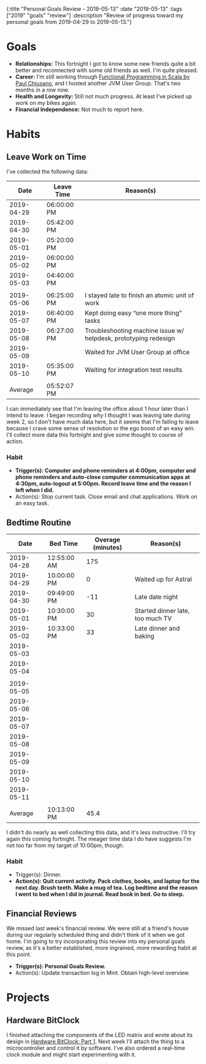 {:title "Personal Goals Review - 2019-05-13"
 :date "2019-05-13"
 :tags ["2019" "goals" "review"]
 :description "Review of progress toward my personal goals from 2019-04-29 to 2019-05-13."}


# Goals
* **Relationships:** This fortnight I got to know some new friends quite a bit better and reconnected with some old friends as well. I'm quite pleased.
* **Career:** I'm still working through [Functional Programming in Scala by Paul Chiusano](https://www.manning.com/books/functional-programming-in-scala), and I hosted another JVM User Group. That's two months in a row now.
* **Health and Longevity:** Still not much progress. At least I've picked up work on my bikes again.
* **Financial Independence:** Not much to report here.

# Habits
## Leave Work on Time
I've collected the following data:

|       Date | Leave Time  | Reason(s)                                                       |
|------------|-------------|-----------------------------------------------------------------|
| 2019-04-29 | 06:00:00 PM |                                                                 |
| 2019-04-30 | 05:42:00 PM |                                                                 |
| 2019-05-01 | 05:20:00 PM |                                                                 |
| 2019-05-02 | 06:00:00 PM |                                                                 |
| 2019-05-03 | 04:40:00 PM |                                                                 |
|            |             |                                                                 |
| 2019-05-06 | 06:25:00 PM | I stayed late to finish an atomic unit of work                  |
| 2019-05-07 | 06:40:00 PM | Kept doing easy “one more thing” tasks                          |
| 2019-05-08 | 06:27:00 PM | Troubleshooting machine issue w/ helpdesk, prototyping redesign |
| 2019-05-09 |             | Waited for JVM User Group at office                             |
| 2019-05-10 | 05:35:00 PM | Waiting for integration test results                            |
|            |             |                                                                 |
|    Average | 05:52:07 PM |                                                                 |

I can immediately see that I'm leaving the office about 1 hour later than I intend to leave. I began recording *why* I thought I was leaving late during week 2, so I don't have much data here, but it seems that I'm failing to leave because I crave some sense of resolution or the ego boost of an easy win. I'll collect more data this fortnight and give some thought to course of action.

### Habit
* **Trigger(s): Computer and phone reminders at 4:00pm, computer and phone reminders and auto-close computer communication apps at 4:30pm, auto-logout at 5:00pm. Record leave time and the reason I left when I did.**
* Action(s): Stop current task. Close email and chat applications. Work on an easy task.

## Bedtime Routine
|       Date | Bed Time    | Overage (minutes) | Reason(s)                        |
|------------|-------------|-------------------|----------------------------------|
| 2019-04-28 | 12:55:00 AM |               175 |                                  |
| 2019-04-29 | 10:00:00 PM |                 0 | Waited up for Astral             |
| 2019-04-30 | 09:49:00 PM |               -11 | Late date night                  |
| 2019-05-01 | 10:30:00 PM |                30 | Started dinner late, too much TV |
| 2019-05-02 | 10:33:00 PM |                33 | Late dinner and baking           |
| 2019-05-03 |             |                   |                                  |
| 2019-05-04 |             |                   |                                  |
|            |             |                   |                                  |
| 2019-05-05 |             |                   |                                  |
| 2019-05-06 |             |                   |                                  |
| 2019-05-07 |             |                   |                                  |
| 2019-05-08 |             |                   |                                  |
| 2019-05-09 |             |                   |                                  |
| 2019-05-10 |             |                   |                                  |
| 2019-05-11 |             |                   |                                  |
|            |             |                   |                                  |
|    Average | 10:13:00 PM |              45.4 |                                  |

I didn't do nearly as well collecting this data, and it's less instructive. I'll try again this coming fortnight. The meager time data I do have suggests I'm not too far from my target of 10:00pm, though.

### Habit
* Trigger(s): Dinner.
* **Action(s): Quit current activity. Pack clothes, books, and laptop for
 the next day. Brush teeth. Make a mug of tea. Log bedtime and the reason I went to bed when I did in journal. Read book in bed. Go to sleep.**

## Financial Reviews
We missed last week's financial review. We were still at a friend's house during our regularly scheduled thing and didn't think of it when we got home. I'm going to try incorporating this review into my personal goals review, as it's a better established, more ingrained, more rewarding habit at this point.

* **Trigger(s): Personal Goals Review.**
* Action(s): Update transaction log in Mint. Obtain high-level overview.

# Projects
## Hardware BitClock
I finished attaching the components of the LED matrix and wrote about its design in [Hardware
BitClock: Part 1](/posts/hardware-bitclock-part-1). Next week I'll attach the thing to a
microcontroller and control it by software. I've also ordered a real-time clock module and might
start experimenting with it.
